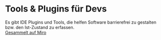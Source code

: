 # Tools & Plugins für Devs
Es gibt IDE Plugins und Tools, die helfen Software barrierefrei zu gestalten bzw. den Ist-Zustand zu erfassen.
<br>
[Gesammelt auf Miro](https://miro.com/app/board/uXjVL5Q93eo=/?moveToWidget=3458764614483065402&cot=14)
<br>
